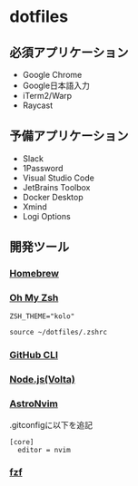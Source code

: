 # dotfiles

## 必須アプリケーション

* Google Chrome
* Google日本語入力
* iTerm2/Warp
* Raycast

## 予備アプリケーション

* Slack
* 1Password
* Visual Studio Code
* JetBrains Toolbox
* Docker Desktop
* Xmind
* Logi Options

## 開発ツール

### [Homebrew](https://brew.sh/index_ja)

### [Oh My Zsh](https://ohmyz.sh/)

```bash:.zshrc
ZSH_THEME="kolo"

source ~/dotfiles/.zshrc
```

### [GitHub CLI](https://github.com/cli/cli#installation)

### [Node.js(Volta)](https://volta.sh/)

### [AstroNvim](https://docs.astronvim.com/)

.gitconfigに以下を追記

```gitconfig
[core]
  editor = nvim
```

### [fzf](https://github.com/junegunn/fzf)

